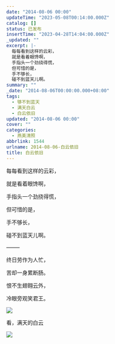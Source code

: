 ```yaml
---
date: "2014-08-06 00:00"
updateTime: "2023-05-08T00:14:00.000Z"
catalog: []
status: 已发布
insertTime: "2023-04-28T14:04:00.000Z"
_updated: ""
excerpt: |-
  每每看到这样的云彩，
  就是看着眼馋啊，
  手指头一个劲挠得慌，
  但可惜的是，
  手不够长，
  碰不到蓝天儿啊。
summary: ""
_date: "2014-08-06T00:00:00.000+08:00"
tags:
  - 够不到蓝天
  - 满天白云
  - 白云依旧
updated: "2014-08-06 00:00"
cover: ""
categories:
  - 燕美清照
abbrlink: 1544
urlname: 2014-08-06-白云依旧
title: 白云依旧
---
```


每每看到这样的云彩，

就是看着眼馋啊，

手指头一个劲挠得慌，

但可惜的是，

手不够长，

碰不到蓝天儿啊。

——–

终日劳作为人忙，

苦却一身累断肠。

恨不生翅翱云外，

冷眼旁观笑君王。

![](https://image.bmqy.net/upload/Ft7mQVPJm2vWtz9q03GAOfZBtbLq.jpg)

看，满天的白云

![](https://image.bmqy.net/upload/Fs2c-QzUEqfArGkhd50qIqaqUfEc.jpg)
